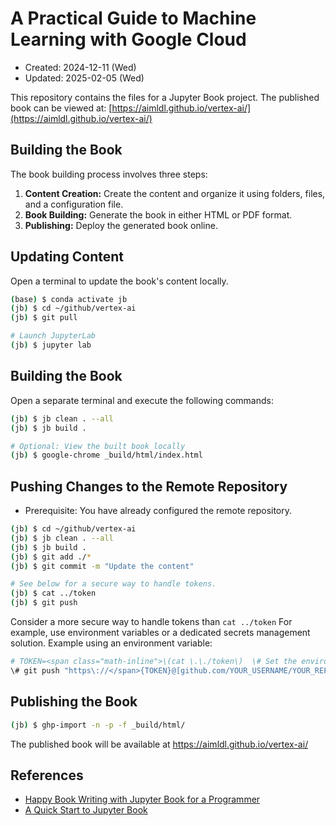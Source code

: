 # A Practical Guide to Machine Learning with Google Cloud

- Created: 2024-12-11 (Wed)
- Updated: 2025-02-05 (Wed)

This repository contains the files for a Jupyter Book project. The published book can be viewed at: [https://aimldl.github.io/vertex-ai/](https://aimldl.github.io/vertex-ai/)

## Building the Book

The book building process involves three steps:

1. **Content Creation:** Create the content and organize it using folders, files, and a configuration file.
2. **Book Building:** Generate the book in either HTML or PDF format.
3. **Publishing:** Deploy the generated book online.

## Updating Content
Open a terminal to update the book's content locally.

```bash
(base) $ conda activate jb
(jb) $ cd ~/github/vertex-ai
(jb) $ git pull

# Launch JupyterLab
(jb) $ jupyter lab
```

## Building the Book
Open a separate terminal and execute the following commands:
```bash
(jb) $ jb clean . --all
(jb) $ jb build .

# Optional: View the built book locally
(jb) $ google-chrome _build/html/index.html
```

## Pushing Changes to the Remote Repository
* Prerequisite: You have already configured the remote repository.

```bash
(jb) $ cd ~/github/vertex-ai
(jb) $ jb clean . --all
(jb) $ jb build .
(jb) $ git add ./*
(jb) $ git commit -m "Update the content"

# See below for a secure way to handle tokens.
(jb) $ cat ../token
(jb) $ git push
```

Consider a more secure way to handle tokens than `cat ../token`
For example, use environment variables or a dedicated secrets management solution.
Example using an environment variable:
```bash
# TOKEN=<span class="math-inline">\(cat \.\./token\)  \# Set the environment variable
\# git push "https\://</span>{TOKEN}@[github.com/YOUR_USERNAME/YOUR_REPO.git](https://www.google.com/search?q=https://github.com/YOUR_USERNAME/YOUR_REPO.git)"
```

## Publishing the Book

```bash
(jb) $ ghp-import -n -p -f _build/html/
```
The published book will be available at https://aimldl.github.io/vertex-ai/


## References
- [Happy Book Writing with Jupyter Book for a Programmer](https://docs.google.com/document/d/1XQWcRHX990Od6lShArrVzlKUOTdtHs3uFVqvJEp8rqM/edit?tab=t.0)
- [A Quick Start to Jupyter Book](https://docs.google.com/document/d/1PXdBtuoIniWVbuAqwCFzM44fuYRyVbnd84CvRVcIA3M/edit?tab=t.0#heading=h.nghxr9spi7kt)
